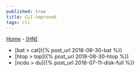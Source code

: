 ```yaml
---
published: true
title: CLI-improved
tags: cli
---
```

[Home](https://remysharp.com/2018/08/23/cli-improved) - [\[HN\]](https://news.ycombinator.com/item?id=17874718)

- [bat > cat]({% post_url 2018-08-30-bat %})
- [htop > top]({% post_url 2018-08-30-htop %})
- [ncdu > du]({% post_url 2018-07-11-disk-full %})
